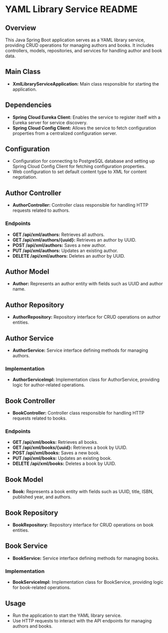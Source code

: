 # YAML Library Service README

## Overview
This Java Spring Boot application serves as a YAML library service, providing CRUD operations for managing authors and books. It includes controllers, models, repositories, and services for handling author and book data.

## Main Class
- **XmlLibraryServiceApplication:** Main class responsible for starting the application.

## Dependencies
- **Spring Cloud Eureka Client:** Enables the service to register itself with a Eureka server for service discovery.
- **Spring Cloud Config Client:** Allows the service to fetch configuration properties from a centralized configuration server.

## Configuration
- Configuration for connecting to PostgreSQL database and setting up Spring Cloud Config Client for fetching configuration properties.
- Web configuration to set default content type to XML for content negotiation.

## Author Controller
- **AuthorController:** Controller class responsible for handling HTTP requests related to authors.

### Endpoints
- **GET /api/xml/authors:** Retrieves all authors.
- **GET /api/xml/authors/{uuid}:** Retrieves an author by UUID.
- **POST /api/xml/authors:** Saves a new author.
- **PUT /api/xml/authors:** Updates an existing author.
- **DELETE /api/xml/authors:** Deletes an author by UUID.

## Author Model
- **Author:** Represents an author entity with fields such as UUID and author name.

## Author Repository
- **AuthorRepository:** Repository interface for CRUD operations on author entities.

## Author Service
- **AuthorService:** Service interface defining methods for managing authors.

### Implementation
- **AuthorServiceImpl:** Implementation class for AuthorService, providing logic for author-related operations.

## Book Controller
- **BookController:** Controller class responsible for handling HTTP requests related to books.

### Endpoints
- **GET /api/xml/books:** Retrieves all books.
- **GET /api/xml/books/{uuid}:** Retrieves a book by UUID.
- **POST /api/xml/books:** Saves a new book.
- **PUT /api/xml/books:** Updates an existing book.
- **DELETE /api/xml/books:** Deletes a book by UUID.

## Book Model
- **Book:** Represents a book entity with fields such as UUID, title, ISBN, published year, and authors.

## Book Repository
- **BookRepository:** Repository interface for CRUD operations on book entities.

## Book Service
- **BookService:** Service interface defining methods for managing books.

### Implementation
- **BookServiceImpl:** Implementation class for BookService, providing logic for book-related operations.

## Usage
- Run the application to start the YAML library service.
- Use HTTP requests to interact with the API endpoints for managing authors and books.
